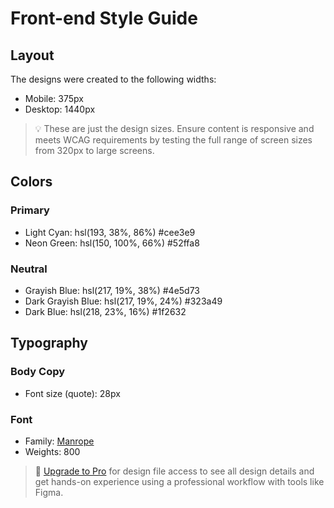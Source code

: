 # Front-end Style Guide

## Layout

The designs were created to the following widths:

- Mobile: 375px
- Desktop: 1440px

> 💡 These are just the design sizes. Ensure content is responsive and meets WCAG requirements by testing the full range of screen sizes from 320px to large screens.

## Colors

### Primary

- Light Cyan: hsl(193, 38%, 86%) #cee3e9
- Neon Green: hsl(150, 100%, 66%) #52ffa8

### Neutral

- Grayish Blue: hsl(217, 19%, 38%) #4e5d73
- Dark Grayish Blue: hsl(217, 19%, 24%) #323a49
- Dark Blue: hsl(218, 23%, 16%) #1f2632

## Typography

### Body Copy

- Font size (quote): 28px

### Font

- Family: [Manrope](https://fonts.google.com/specimen/Manrope)
- Weights: 800

> 💎 [Upgrade to Pro](https://www.frontendmentor.io/pro?ref=style-guide) for design file access to see all design details and get hands-on experience using a professional workflow with tools like Figma.
